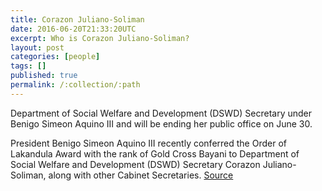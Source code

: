 ```yaml
---
title: Corazon Juliano-Soliman
date: 2016-06-20T21:33:20UTC
excerpt: Who is Corazon Juliano-Soliman?
layout: post
categories: [people]
tags: []
published: true
permalink: /:collection/:path
---
```


Department of Social Welfare and Development (DSWD) Secretary under Benigo Simeon Aquino III and will be ending her public office on June 30.

President Benigo Simeon Aquino III recently conferred the Order of Lakandula Award with the rank of Gold Cross Bayani to Department of Social Welfare and Development (DSWD) Secretary Corazon Juliano-Soliman, along with other Cabinet Secretaries.
[Source](http://www.dswd.gov.ph/2016/06/sec-soliman-receives-order-of-lakandula-award/)